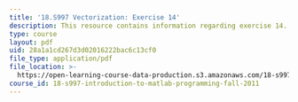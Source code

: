 ```yaml
---
title: '18.S997 Vectorization: Exercise 14'
description: This resource contains information regarding exercise 14.
type: course
layout: pdf
uid: 28a1a1cd267d3d02016222bac6c13cf0
file_type: application/pdf
file_location: >-
  https://open-learning-course-data-production.s3.amazonaws.com/18-s997-introduction-to-matlab-programming-fall-2011/28a1a1cd267d3d02016222bac6c13cf0_MIT18_S997F11_Exercise_14.pdf
course_id: 18-s997-introduction-to-matlab-programming-fall-2011
---
```

